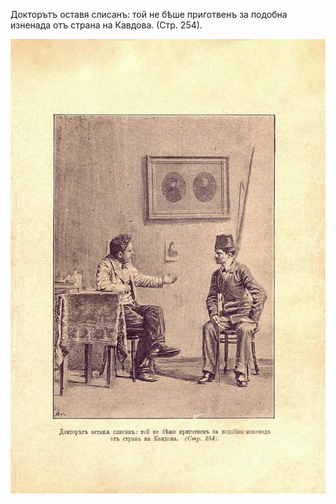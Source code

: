 ﻿Докторътъ оставя слисанъ: той не бѣше приготвенъ за подобна изненада отъ страна на Кавдова. (Стр. 254).

![original](images/286.jpg)

